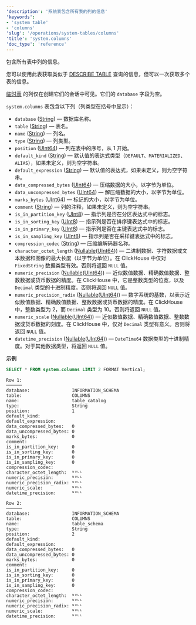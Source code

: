 ```yaml
---
'description': '系统表包含所有表的列的信息'
'keywords':
- 'system table'
- 'columns'
'slug': '/operations/system-tables/columns'
'title': 'system.columns'
'doc_type': 'reference'
---
```


包含所有表中列的信息。

您可以使用此表获取类似于 [DESCRIBE TABLE](../../sql-reference/statements/describe-table.md) 查询的信息，但可以一次获取多个表的信息。

[临时表](../../sql-reference/statements/create/table.md#temporary-tables) 的列仅在创建它们的会话中可见。它们的 `database` 字段为空。

`system.columns` 表包含以下列（列类型在括号中显示）：

- `database` ([String](../../sql-reference/data-types/string.md)) — 数据库名称。
- `table` ([String](../../sql-reference/data-types/string.md)) — 表名。
- `name` ([String](../../sql-reference/data-types/string.md)) — 列名。
- `type` ([String](../../sql-reference/data-types/string.md)) — 列类型。
- `position` ([UInt64](../../sql-reference/data-types/int-uint.md)) — 列在表中的序号，从 1 开始。
- `default_kind` ([String](../../sql-reference/data-types/string.md)) — 默认值的表达式类型（`DEFAULT`、`MATERIALIZED`、`ALIAS`），如果未定义，则为空字符串。
- `default_expression` ([String](../../sql-reference/data-types/string.md)) — 默认值的表达式，如果未定义，则为空字符串。
- `data_compressed_bytes` ([UInt64](../../sql-reference/data-types/int-uint.md)) — 压缩数据的大小，以字节为单位。
- `data_uncompressed_bytes` ([UInt64](../../sql-reference/data-types/int-uint.md)) — 解压缩数据的大小，以字节为单位。
- `marks_bytes` ([UInt64](../../sql-reference/data-types/int-uint.md)) — 标记的大小，以字节为单位。
- `comment` ([String](../../sql-reference/data-types/string.md)) — 列的注释，如果未定义，则为空字符串。
- `is_in_partition_key` ([UInt8](../../sql-reference/data-types/int-uint.md)) — 指示列是否在分区表达式中的标志。
- `is_in_sorting_key` ([UInt8](../../sql-reference/data-types/int-uint.md)) — 指示列是否在排序键表达式中的标志。
- `is_in_primary_key` ([UInt8](../../sql-reference/data-types/int-uint.md)) — 指示列是否在主键表达式中的标志。
- `is_in_sampling_key` ([UInt8](../../sql-reference/data-types/int-uint.md)) — 指示列是否在采样键表达式中的标志。
- `compression_codec` ([String](../../sql-reference/data-types/string.md)) — 压缩编解码器名称。
- `character_octet_length` ([Nullable](../../sql-reference/data-types/nullable.md)([UInt64](../../sql-reference/data-types/int-uint.md))) — 二进制数据、字符数据或文本数据和图像的最大长度（以字节为单位）。在 ClickHouse 中仅对 `FixedString` 数据类型有效。否则将返回 `NULL` 值。
- `numeric_precision` ([Nullable](../../sql-reference/data-types/nullable.md)([UInt64](../../sql-reference/data-types/int-uint.md))) — 近似数值数据、精确数值数据、整数数据或货币数据的精度。在 ClickHouse 中，它是整数类型的位宽，以及 `Decimal` 类型的十进制精度。否则将返回 `NULL` 值。
- `numeric_precision_radix` ([Nullable](../../sql-reference/data-types/nullable.md)([UInt64](../../sql-reference/data-types/int-uint.md))) — 数字系统的基数，以表示近似数值数据、精确数值数据、整数数据或货币数据的精度。在 ClickHouse 中，整数类型为 2，而 `Decimal` 类型为 10。否则将返回 `NULL` 值。
- `numeric_scale` ([Nullable](../../sql-reference/data-types/nullable.md)([UInt64](../../sql-reference/data-types/int-uint.md))) — 近似数值数据、精确数值数据、整数数据或货币数据的刻度。在 ClickHouse 中，仅对 `Decimal` 类型有意义。否则将返回 `NULL` 值。
- `datetime_precision` ([Nullable](../../sql-reference/data-types/nullable.md)([UInt64](../../sql-reference/data-types/int-uint.md))) — `DateTime64` 数据类型的十进制精度。对于其他数据类型，将返回 `NULL` 值。

**示例**

```sql
SELECT * FROM system.columns LIMIT 2 FORMAT Vertical;
```

```text
Row 1:
──────
database:                INFORMATION_SCHEMA
table:                   COLUMNS
name:                    table_catalog
type:                    String
position:                1
default_kind:
default_expression:
data_compressed_bytes:   0
data_uncompressed_bytes: 0
marks_bytes:             0
comment:
is_in_partition_key:     0
is_in_sorting_key:       0
is_in_primary_key:       0
is_in_sampling_key:      0
compression_codec:
character_octet_length:  ᴺᵁᴸᴸ
numeric_precision:       ᴺᵁᴸᴸ
numeric_precision_radix: ᴺᵁᴸᴸ
numeric_scale:           ᴺᵁᴸᴸ
datetime_precision:      ᴺᵁᴸᴸ

Row 2:
──────
database:                INFORMATION_SCHEMA
table:                   COLUMNS
name:                    table_schema
type:                    String
position:                2
default_kind:
default_expression:
data_compressed_bytes:   0
data_uncompressed_bytes: 0
marks_bytes:             0
comment:
is_in_partition_key:     0
is_in_sorting_key:       0
is_in_primary_key:       0
is_in_sampling_key:      0
compression_codec:
character_octet_length:  ᴺᵁᴸᴸ
numeric_precision:       ᴺᵁᴸᴸ
numeric_precision_radix: ᴺᵁᴸᴸ
numeric_scale:           ᴺᵁᴸᴸ
datetime_precision:      ᴺᵁᴸᴸ
```
